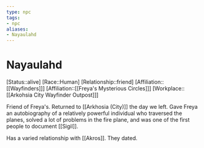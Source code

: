 ```yaml
---
type: npc
tags: 
- npc
aliases:
- Nayaulahd
---
```

# Nayaulahd
[Status::alive]
[Race::Human]
[Relationship::friend]
[Affiliation::[[Wayfinders]]]
[Affiliation::[[Freya's Mysterious Circles]]]
[Workplace::[[Arkohsia City Wayfinder Outpost]]]

Friend of Freya's. Returned to [[Arkhosia (City)]] the day we left. Gave Freya an autobiography of a relatively powerful individual who traversed the planes, solved a lot of problems in the fire plane, and was one of the first people to document [[Sigil]].

Has a varied relationship with [[Akros]]. They dated.
